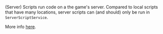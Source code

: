 (Server) Scripts run code on a the game's server. Compared to local scripts that have many locations, server scripts can (and should) only be run in `ServerScriptService`.

More info [here](https://create.roblox.com/docs/reference/engine/classes/Script).